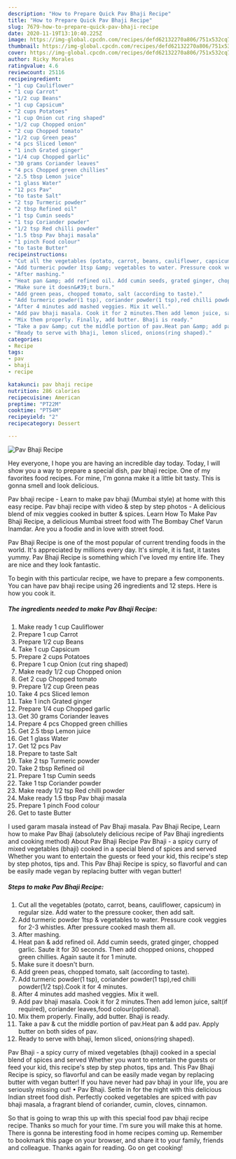 ```yaml
---
description: "How to Prepare Quick Pav Bhaji Recipe"
title: "How to Prepare Quick Pav Bhaji Recipe"
slug: 7679-how-to-prepare-quick-pav-bhaji-recipe
date: 2020-11-19T13:10:40.225Z
image: https://img-global.cpcdn.com/recipes/defd62132270a806/751x532cq70/pav-bhaji-recipe-recipe-main-photo.jpg
thumbnail: https://img-global.cpcdn.com/recipes/defd62132270a806/751x532cq70/pav-bhaji-recipe-recipe-main-photo.jpg
cover: https://img-global.cpcdn.com/recipes/defd62132270a806/751x532cq70/pav-bhaji-recipe-recipe-main-photo.jpg
author: Ricky Morales
ratingvalue: 4.6
reviewcount: 25116
recipeingredient:
- "1 cup Cauliflower"
- "1 cup Carrot"
- "1/2 cup Beans"
- "1 cup Capsicum"
- "2 cups Potatoes"
- "1 cup Onion cut ring shaped"
- "1/2 cup Chopped onion"
- "2 cup Chopped tomato"
- "1/2 cup Green peas"
- "4 pcs Sliced lemon"
- "1 inch Grated ginger"
- "1/4 cup Chopped garlic"
- "30 grams Coriander leaves"
- "4 pcs Chopped green chillies"
- "2.5 tbsp Lemon juice"
- "1 glass Water"
- "12 pcs Pav"
- "to taste Salt"
- "2 tsp Turmeric powder"
- "2 tbsp Refined oil"
- "1 tsp Cumin seeds"
- "1 tsp Coriander powder"
- "1/2 tsp Red chilli powder"
- "1.5 tbsp Pav bhaji masala"
- "1 pinch Food colour"
- "to taste Butter"
recipeinstructions:
- "Cut all the vegetables (potato, carrot, beans, cauliflower, capsicum) in regular size. Add water to the pressure cooker, then add salt."
- "Add turmeric powder 1tsp &amp; vegetables to water. Pressure cook veggies for 2-3 whistles. After pressure cooked mash them all."
- "After mashing."
- "Heat pan &amp; add refined oil. Add cumin seeds, grated ginger, chopped garlic. Saute it for 30 seconds. Then add chopped onions, chopped green chillies. Again saute it for 1 minute."
- "Make sure it doesn&#39;t burn."
- "Add green peas, chopped tomato, salt (according to taste)."
- "Add turmeric powder(1 tsp), coriander powder(1 tsp),red chilli powder(1/2 tsp).Cook it for 4 minutes."
- "After 4 minutes add mashed veggies. Mix it well."
- "Add pav bhaji masala. Cook it for 2 minutes.Then add lemon juice, salt(if required), coriander leaves,food colour(optional)."
- "Mix them properly. Finally, add butter. Bhaji is ready."
- "Take a pav &amp; cut the middle portion of pav.Heat pan &amp; add pav. Apply butter on both sides of pav."
- "Ready to serve with bhaji, lemon sliced, onions(ring shaped)."
categories:
- Recipe
tags:
- pav
- bhaji
- recipe

katakunci: pav bhaji recipe 
nutrition: 286 calories
recipecuisine: American
preptime: "PT22M"
cooktime: "PT54M"
recipeyield: "2"
recipecategory: Dessert

---
```



![Pav Bhaji Recipe](https://img-global.cpcdn.com/recipes/defd62132270a806/751x532cq70/pav-bhaji-recipe-recipe-main-photo.jpg)

Hey everyone, I hope you are having an incredible day today. Today, I will show you a way to prepare a special dish, pav bhaji recipe. One of my favorites food recipes. For mine, I'm gonna make it a little bit tasty. This is gonna smell and look delicious.

Pav bhaji recipe - Learn to make pav bhaji (Mumbai style) at home with this easy recipe. Pav bhaji recipe with video &amp; step by step photos - A delicious blend of mix veggies cooked in butter &amp; spices. Learn How To Make Pav Bhaji Recipe, a delicious Mumbai street food with The Bombay Chef Varun Inamdar. Are you a foodie and in love with street food.

Pav Bhaji Recipe is one of the most popular of current trending foods in the world. It's appreciated by millions every day. It's simple, it is fast, it tastes yummy. Pav Bhaji Recipe is something which I've loved my entire life. They are nice and they look fantastic.


To begin with this particular recipe, we have to prepare a few components. You can have pav bhaji recipe using 26 ingredients and 12 steps. Here is how you cook it.

<!--inarticleads1-->

##### The ingredients needed to make Pav Bhaji Recipe:

1. Make ready 1 cup Cauliflower
1. Prepare 1 cup Carrot
1. Prepare 1/2 cup Beans
1. Take 1 cup Capsicum
1. Prepare 2 cups Potatoes
1. Prepare 1 cup Onion (cut ring shaped)
1. Make ready 1/2 cup Chopped onion
1. Get 2 cup Chopped tomato
1. Prepare 1/2 cup Green peas
1. Take 4 pcs Sliced lemon
1. Take 1 inch Grated ginger
1. Prepare 1/4 cup Chopped garlic
1. Get 30 grams Coriander leaves
1. Prepare 4 pcs Chopped green chillies
1. Get 2.5 tbsp Lemon juice
1. Get 1 glass Water
1. Get 12 pcs Pav
1. Prepare to taste Salt
1. Take 2 tsp Turmeric powder
1. Take 2 tbsp Refined oil
1. Prepare 1 tsp Cumin seeds
1. Take 1 tsp Coriander powder
1. Make ready 1/2 tsp Red chilli powder
1. Make ready 1.5 tbsp Pav bhaji masala
1. Prepare 1 pinch Food colour
1. Get to taste Butter


I used garam masala instead of Pav Bhaji masala. Pav Bhaji Recipe, Learn how to make Pav Bhaji (absolutely delicious recipe of Pav Bhaji ingredients and cooking method) About Pav Bhaji Recipe Pav Bhaji - a spicy curry of mixed vegetables (bhaji) cooked in a special blend of spices and served Whether you want to entertain the guests or feed your kid, this recipe&#39;s step by step photos, tips and. This Pav Bhaji Recipe is spicy, so flavorful and can be easily made vegan by replacing butter with vegan butter! 

<!--inarticleads2-->

##### Steps to make Pav Bhaji Recipe:

1. Cut all the vegetables (potato, carrot, beans, cauliflower, capsicum) in regular size. Add water to the pressure cooker, then add salt.
1. Add turmeric powder 1tsp &amp; vegetables to water. Pressure cook veggies for 2-3 whistles. After pressure cooked mash them all.
1. After mashing.
1. Heat pan &amp; add refined oil. Add cumin seeds, grated ginger, chopped garlic. Saute it for 30 seconds. Then add chopped onions, chopped green chillies. Again saute it for 1 minute.
1. Make sure it doesn&#39;t burn.
1. Add green peas, chopped tomato, salt (according to taste).
1. Add turmeric powder(1 tsp), coriander powder(1 tsp),red chilli powder(1/2 tsp).Cook it for 4 minutes.
1. After 4 minutes add mashed veggies. Mix it well.
1. Add pav bhaji masala. Cook it for 2 minutes.Then add lemon juice, salt(if required), coriander leaves,food colour(optional).
1. Mix them properly. Finally, add butter. Bhaji is ready.
1. Take a pav &amp; cut the middle portion of pav.Heat pan &amp; add pav. Apply butter on both sides of pav.
1. Ready to serve with bhaji, lemon sliced, onions(ring shaped).


Pav Bhaji - a spicy curry of mixed vegetables (bhaji) cooked in a special blend of spices and served Whether you want to entertain the guests or feed your kid, this recipe&#39;s step by step photos, tips and. This Pav Bhaji Recipe is spicy, so flavorful and can be easily made vegan by replacing butter with vegan butter! If you have never had pav bhaji in your life, you are seriously missing out! • Pav Bhaji. Settle in for the night with this delicious Indian street food dish. Perfectly cooked vegetables are spiced with pav bhaji masala, a fragrant blend of coriander, cumin, cloves, cinnamon. 

So that is going to wrap this up with this special food pav bhaji recipe recipe. Thanks so much for your time. I'm sure you will make this at home. There is gonna be interesting food in home recipes coming up. Remember to bookmark this page on your browser, and share it to your family, friends and colleague. Thanks again for reading. Go on get cooking!
